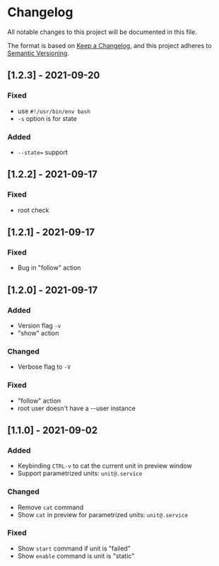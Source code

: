 # Changelog
All notable changes to this project will be documented in this file.

The format is based on [Keep a Changelog](https://keepachangelog.com/en/1.0.0/),
and this project adheres to [Semantic Versioning](https://semver.org/spec/v2.0.0.html).

## [1.2.3] - 2021-09-20
### Fixed
- use `#!/usr/bin/env bash`
- `-s` option is for state

### Added
- `--state=` support

## [1.2.2] - 2021-09-17
### Fixed
- root check

## [1.2.1] - 2021-09-17
### Fixed
- Bug in "follow" action

## [1.2.0] - 2021-09-17
### Added
- Version flag `-v`
- "show" action

### Changed
- Verbose flag to `-V`

### Fixed
- "follow" action
- root user doesn't have a --user instance

## [1.1.0] - 2021-09-02
### Added
- Keybinding `CTRL-v` to cat the current unit in preview window
- Support parametrized units: `unit@.service`

### Changed
- Remove `cat` command
- Show `cat` in preview for parametrized units: `unit@.service`

### Fixed
- Show `start` command if unit is "failed"
- Show `enable` command is unit is "static"
